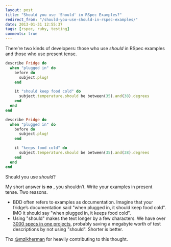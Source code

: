 ```yaml
---
layout: post
title: "Should you use 'Should' in RSpec Examples?"
redirect_from: "/should-you-use-should-in-rspec-examples/"
date: 2013-01-31 12:55:37
tags: [rspec, ruby, testing]
comments: true
---
```

There’re two kinds of developers: those who use _should_ in RSpec examples and those who use present tense.

```ruby
describe Fridge do
  when "plugged in" do
    before do
      subject.plug!
    end

    it "should keep food cold" do
      subject.temperature.should be between(35).and(38).degrees
    end
  end
end
```

```ruby
describe Fridge do
  when "plugged in" do
    before do
      subject.plug!
    end

    it "keeps food cold" do
      subject.temperature.should be between(35).and(38).degrees
    end
  end
end
```

Should you use _should_?

My short answer is **no** , you shouldn’t. Write your examples in present tense. Two reasons.

- BDD often refers to examples as documentation. Imagine that your fridge’s documentation said "when plugged in, it should keep food cold". IMO it should say "when plugged in, it keeps food cold".
- Using "should" makes the text longer by a few characters. We have over [3000 specs in one projects](http://artsy.github.com/blog/2012/05/15/how-to-organize-over-3000-rspec-specs-and-retry-test-failures/), probably saving a megabyte worth of test descriptions by not using "should". Shorter is better.

Thx [@mzikherman](https://twitter.com/mzikherman) for heavily contributing to this thought.

